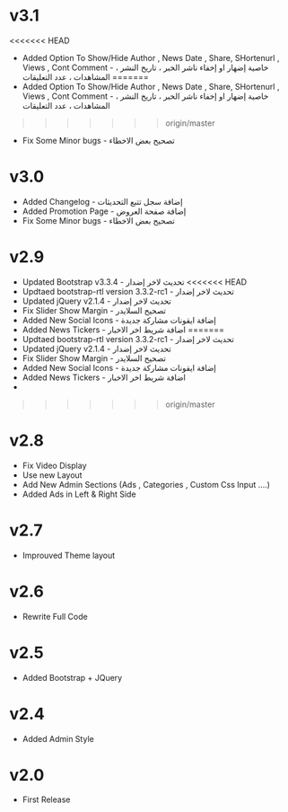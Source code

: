 v3.1
=======
<<<<<<< HEAD
* Added Option To Show/Hide Author , News Date , Share, SHortenurl , Views , Cont Comment - خاصية إضهار او إخفاء ناشر الخبر ، تاريخ النشر ، المشاهدات ، عدد التعليقات
=======
* Added Option To Show/Hide Author , News Date , Share, SHortenurl , Views , Cont Comment - خاصية إضهار او إخفاء ناشر الخبر ، تاريخ النشر ، المشاهدات ، عدد التعليقات 
>>>>>>> origin/master
* Fix Some Minor bugs - تصحيح بعض الاخطاء

v3.0
=======
* Added Changelog - إضافة سجل تتبع التحديثات
* Added Promotion Page - إضافة صفحة العروض
* Fix Some Minor bugs - تصحيح بعض الاخطاء

v2.9
=======
* Updated Bootstrap v3.3.4 - تحديث لاخر إضدار
<<<<<<< HEAD
* Updtaed bootstrap-rtl version 3.3.2-rc1 - تحديث لاخر إضدار
* Updated jQuery v2.1.4 - تحديث لاخر إضدار
* Fix Slider Show Margin - تصحيح السلايدر
* Added New Social Icons - إضافة ايقونات مشاركة جديدة
* Added News Tickers - اضافة شريط اخر الاخبار
=======
* Updtaed bootstrap-rtl  version 3.3.2-rc1 - تحديث لاخر إضدار
* Updated jQuery v2.1.4 - تحديث لاخر إضدار
* Fix Slider Show Margin - تصحيح السلايدر 
* Added New Social Icons - إضافة ايقونات مشاركة جديدة
* Added News Tickers - اضافة شريط اخر الاخبار
* 
>>>>>>> origin/master

v2.8
=======
* Fix Video Display
* Use new Layout
* Add New Admin Sections (Ads , Categories , Custom Css Input ....)
* Added Ads in Left & Right Side

v2.7
=======
* Improuved Theme layout

v2.6
=======
* Rewrite Full Code

v2.5
=======
* Added Bootstrap + JQuery

v2.4
=======
* Added Admin Style

v2.0
=======
* First Release
